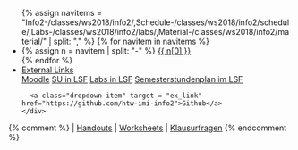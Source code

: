 
<ul class="nav nav-tabs">
{% assign navitems = "Info2-/classes/ws2018/info2/,Schedule-/classes/ws2018/info2/schedule/,Labs-/classes/ws2018/info2/labs/,Material-/classes/ws2018/info2/material/" | split: "," %}
{% for navitem in navitems %}
  <li class="nav-item">
    {% assign n = navitem | split: "-" %}
    <a class="nav-link {% if page.url == n[1] %}active{% endif %}" href="{{ site.baseurl }}{{ n[1] }}">{{ n[0] }}</a>
  </li>
{% endfor %}
<li class="nav-item dropdown">
    <a class="nav-link dropdown-toggle" data-toggle="dropdown" href="#" role="button" aria-haspopup="true" aria-expanded="false">External Links</a>
    <div class="dropdown-menu">
      <a class="dropdown-item" target = "ex_link" href="https://moodle.htw-berlin.de/course/view.php?id=18155">Moodle</a>
      <a class="dropdown-item" target = "ex_link" href="https://lsf.htw-berlin.de/qisserver/rds?state=wsearchv&search=2&veranstaltung.veranstid=142809">SU in LSF</a>
      <a class="dropdown-item" target = "ex_link" href="https://lsf.htw-berlin.de/qisserver/rds?state=wsearchv&search=2&veranstaltung.veranstid=142634">Labs in LSF</a>
      <a class="dropdown-item" target = "ex_link" href="https://lsf.htw-berlin.de/qisserver/rds?state=wplan&act=stg&pool=stg&show=plan&P.vx=kurz&r_zuordabstgv.semvonint=2&r_zuordabstgv.sembisint=2&missing=allTerms&k_abstgv.abstgvnr=231">Semesterstundenplan im LSF</a>

      <a class="dropdown-item" target = "ex_link" href="https://github.com/htw-imi-info2">Github</a>
    </div>
  </li>
</ul>


{% comment %}
| <a href="{{ site.baseurl }}/classes/ss2017/info2/handouts">Handouts</a>
| <a href="{{ site.baseurl }}/classes/ss2017/info2/worksheets">Worksheets</a>
| <a href="{{ site.baseurl }}/classes/ss2017/info2/klausurfragen">Klausurfragen</a>
{% endcomment %}

